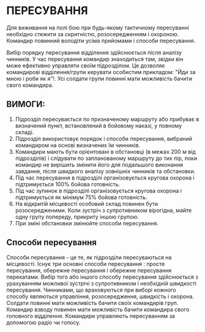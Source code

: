 # ПЕРЕСУВАННЯ

Для виживання на полі бою при будь-якому тактичному пересуванні необхідно стежити за скритністю, розосередженням і охороною. Командир повинний володіти усіма прийомами і способи пересування.

Вибір порядку пересування відділення здійснюється після аналізу чинників. У час пересування командир знаходиться там, звідки він може ефективно управляти своїм підрозділом. Це дозволяє командирові відділення/групи керувати особистим прикладом: "Йди за мною і роби як я"!. Усі солдати групи повинні мати можливість бачити свого командира.

## ВИМОГИ:
1. Підрозділ пересувається по призначеному маршруту або прибуває в визначений пункт, встановлений в бойовому наказі, у повному складі.
2.  Підрозділ використовує порядок і способи пересування, вибраний  командиром на основі визначених їм чинників.
3. Командири мають бути орієнтовані в обстановці (в межах 200 м від підрозділів) і слідувати по запланованому маршруту до тих пір, поки командир не вирішить змінити його для подальшого виконання завдання, після швидкого аналізу зовнішніх чинників та обстановки.
4. Під час пересування в підрозділі організовується кругова охорона і підтримується 100% бойова готовність.
5. Під час зупинок в підрозділі організовується кругова охорона і підтримується як мінімум 75% бойова готовність.
6. На відкритій місцевості особовий склад повинен бути розосередженими. Коли зустріч з супротивником вірогідна, майте одну групу попереду, прикриту іншою групою.
7. При зміні обстановки змінюйте способи пересування.



## Способи пересування

Способи пересування - це те, як підрозділи пересуваються на місцевості. Існує три основні способи пересування : просте пересування, обережне пересування і обережне пересування перекатами. Вибір того або іншого способу пересування здійснюється з урахуванням можливої зустрічі з супротивником і необхідній швидкості пересування. Чинниками, що враховуються при виборі кожного способу являються управління, розосередження, швидкість і охорона.  Солдати повинні мати можливість бачити своїх командирів груп. Командир взводу повинен мати можливість бачити командира свого головного відділення. Командири управляють пересуванням за допомогою радіо чи голосу.
